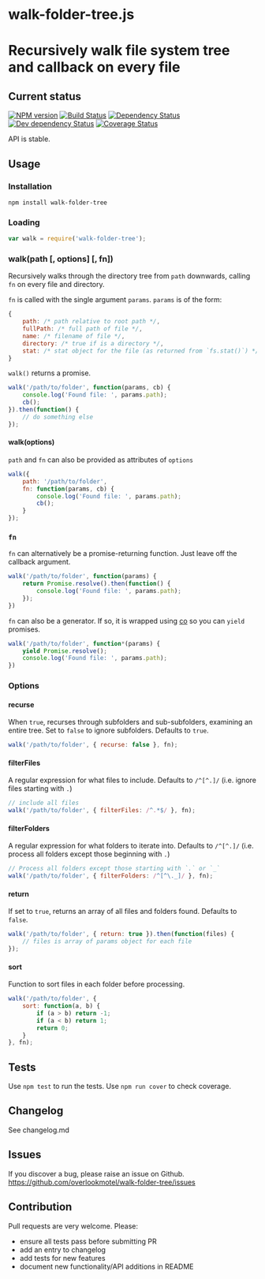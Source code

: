 # walk-folder-tree.js

# Recursively walk file system tree and callback on every file

## Current status

[![NPM version](https://img.shields.io/npm/v/walk-folder-tree.svg)](https://www.npmjs.com/package/walk-folder-tree)
[![Build Status](https://img.shields.io/travis/overlookmotel/walk-folder-tree/master.svg)](http://travis-ci.org/overlookmotel/walk-folder-tree)
[![Dependency Status](https://img.shields.io/david/overlookmotel/walk-folder-tree.svg)](https://david-dm.org/overlookmotel/walk-folder-tree)
[![Dev dependency Status](https://img.shields.io/david/dev/overlookmotel/walk-folder-tree.svg)](https://david-dm.org/overlookmotel/walk-folder-tree)
[![Coverage Status](https://img.shields.io/coveralls/overlookmotel/walk-folder-tree/master.svg)](https://coveralls.io/r/overlookmotel/walk-folder-tree)

API is stable.

## Usage

### Installation

    npm install walk-folder-tree

### Loading

```js
var walk = require('walk-folder-tree');
```

### walk(path [, options] [, fn])

Recursively walks through the directory tree from `path` downwards, calling `fn` on every file and directory.

`fn` is called with the single argument `params`. `params` is of the form:

```js
{
    path: /* path relative to root path */,
    fullPath: /* full path of file */,
    name: /* filename of file */,
    directory: /* true if is a directory */,
    stat: /* stat object for the file (as returned from `fs.stat()`) */
}
```

`walk()` returns a promise.

```js
walk('/path/to/folder', function(params, cb) {
    console.log('Found file: ', params.path);
    cb();
}).then(function() {
    // do something else
});
```

#### walk(options)

`path` and `fn` can also be provided as attributes of `options`

```js
walk({
    path: '/path/to/folder',
    fn: function(params, cb) {
        console.log('Found file: ', params.path);
        cb();
    }
});
```

### `fn`

`fn` can alternatively be a promise-returning function. Just leave off the callback argument.

```js
walk('/path/to/folder', function(params) {
    return Promise.resolve().then(function() {
        console.log('Found file: ', params.path);
    });
})
```

`fn` can also be a generator. If so, it is wrapped using [co](https://www.npmjs.com/package/co) so you can `yield` promises.

```js
walk('/path/to/folder', function*(params) {
    yield Promise.resolve();
    console.log('Found file: ', params.path);
})
```

### Options

#### recurse

When `true`, recurses through subfolders and sub-subfolders, examining an entire tree. Set to `false` to ignore subfolders.
Defaults to `true`.

```js
walk('/path/to/folder', { recurse: false }, fn);
```

#### filterFiles

A regular expression for what files to include.
Defaults to `/^[^.]/` (i.e. ignore files starting with `.`)

```js
// include all files
walk('/path/to/folder', { filterFiles: /^.*$/ }, fn);
```

#### filterFolders

A regular expression for what folders to iterate into.
Defaults to `/^[^.]/` (i.e. process all folders except those beginning with `.`)

```js
// Process all folders except those starting with `.` or `_`
walk('/path/to/folder', { filterFolders: /^[^\._]/ }, fn);
```

#### return

If set to `true`, returns an array of all files and folders found.
Defaults to `false`.

```js
walk('/path/to/folder', { return: true }).then(function(files) {
    // files is array of params object for each file
});
```

#### sort

Function to sort files in each folder before processing.

```js
walk('/path/to/folder', {
    sort: function(a, b) {
        if (a > b) return -1;
        if (a < b) return 1;
        return 0;
    }
}, fn);
```

## Tests

Use `npm test` to run the tests. Use `npm run cover` to check coverage.

## Changelog

See changelog.md

## Issues

If you discover a bug, please raise an issue on Github. https://github.com/overlookmotel/walk-folder-tree/issues

## Contribution

Pull requests are very welcome. Please:

* ensure all tests pass before submitting PR
* add an entry to changelog
* add tests for new features
* document new functionality/API additions in README
